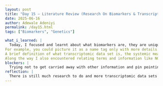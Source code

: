 ```yaml
---
layout: post
title: "Day 15 – Literature Review (Research On Biomarkers & Transcriptomic Data Sets)"
date: 2025-06-16
author: Adewale Adeniyi
permalink: /day15.html
tags: ["Biomarkers", "Genetics"]

what_i_learned: |
  Today, I focused and learnt about what biomarkers are, they are unique markers found in cancerous tumors or tumors, futhermore, Genomic biomarkers are measureable characteristics of either RNA or DNA that signal normal or abnormal biological processes, responses to an exposure or intervention.
For example, you could picture it as a name tag only with more details of what cell or tumor it was gotten from, and what makes it unique, basically helps us to understand what type of cell,tissue or tumor type it is.
A brief definition of what transcriptomic data set is, the systemic measurements of many RNAs, futhermore, it is a study which employs RNA sequencing to identify differentially expressed genes and alternatively splicing effects by comparing gene expression profiles between healthy and diseased tissues.
Along the way I also encountered relating terms and information like NGS (Next Generation Sequencing), which basically means a revolutionary technology that allows for the rapid sequencing of millions of DNA or RNA fragments simultaneously, transforming genomic research and clinical applications.
blockers: |
  Trying not to get carried away with other information and pin pointing and focusing on what the project wishes to achieve.
reflection: |
  There is still much research to do and more transcriptomic data sets to find and to clean, understaning the biological theoretical aspect would help to point my team in the right direction.
---
```

